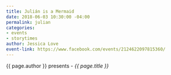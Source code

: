 ```yaml
---
title: Julián is a Mermaid
date: 2018-06-03 10:30:00 -04:00
permalink: julian
categories:
- events
- storytimes
author: Jessica Love
event-link: https://www.facebook.com/events/2124622097815360/
---
```


{{ page.author }} presents - *{{ page.title }}*
